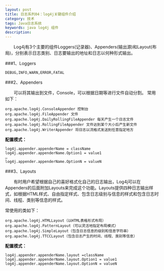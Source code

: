 ```yaml
---
layout: post
title: 日志系列04：log4j关键组件介绍
category: 技术
tags: Java日志系统
keywords: java log4j 组件
description: 
---
```


　　Log4j有3个主要的组件Loggers(记录器)、Appenders(输出源)和Layout(布局)，分别表示日志类别、日志要输出的地址和日志以何种形式输出。

###1、Loggers

	DEBUG,INFO,WARN,ERROR,FATAL

###2、Appenders

　　可以将其输出到文件，Console，可以根据日期等进行文件自动分割。
常用如下：

	org.apache.log4j.ConsoleAppender 控制台
	org.apache.log4j.FileAppender 文件
	org.apache.log4j.DailyRollingFileAppender 每天产生一个日志文件
	org.apache.log4j.RollingFileAppender 文件达到某个大小后产生新文件
	org.apache.log4j.WriterAppender 将日志以流格式发送到任意指定地方

**配置模式：**

	log4j.appender.appenderName = className
	log4j.appender.appenderName.Option1 = value1
	…
	log4j.appender.appenderName.OptionN = valueN

###3、Layouts

　　有时用户希望根据自己的喜好格式化自己的日志输出，Log4j可以在Appenders的后面附加Layouts来完成这个功能。Layouts提供四种日志输出样式，如根据HTML样式、自由指定样式、包含日志级别与信息的样式和包含日志时间、线程、类别等信息的样式。

常使用的类如下：

	org.apache.log4j.HTMLLayout（以HTML表格形式布局）
	org.apache.log4j.PatternLayout（可以灵活地指定布局模式）
	org.apache.log4j.SimpleLayout（包含日志信息的级别和信息字符串）
	org.apache.log4j.TTCCLayout（包含日志产生的时间、线程、类别等信息）

**配置模式：**

	log4j.appender.appenderName.layout =className
	log4j.appender.appenderName.layout.Option1 = value1
	log4j.appender.appenderName.layout.OptionN = valueN

